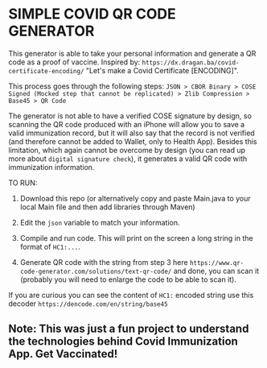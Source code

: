 # SIMPLE COVID QR CODE GENERATOR

This generator is able to take your personal information and generate a QR code as a proof of vaccine. Inspired by: `https://dx.dragan.ba/covid-certificate-encoding/` "Let's make a Covid Certificate [ENCODING]". 

This process goes through the following steps: `JSON > CBOR Binary > COSE Signed (Mocked step that cannot be replicated) > Zlib Compression > Base45 > QR Code`

The generator is not able to have a verified COSE signature by design, so scanning the QR code produced with an iPhone will allow you to save a valid immunization record, but it will also say that the record is not verified (and therefore cannot be added to Wallet, only to Health App). Besides this limitation, which again cannot be overcome by design (you can read up more about `digital signature check`), it generates a valid QR code with immunization information.


TO RUN:

1. Download this repo (or alternatively copy and paste Main.java to your local Main file and then add libraries through Maven)

2. Edit the `json` variable to match your information.

3. Compile and run code. This will print on the screen a long string in the format of `HC1:...`.

4. Generate QR code with the string from step 3 here `https://www.qr-code-generator.com/solutions/text-qr-code/` and done, you can scan it (probably you will need to enlarge the code to be able to scan it).


If you are curious you can see the content of `HC1:` encoded string use this decoder `https://dencode.com/en/string/base45`


## Note: This was just a fun project to understand the technologies behind Covid Immunization App. Get Vaccinated!   
